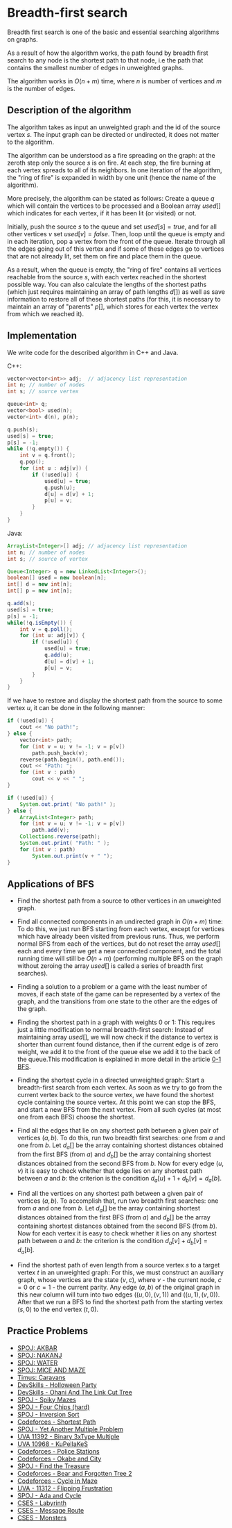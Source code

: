 # Breadth-first search

Breadth first search is one of the basic and essential searching algorithms on graphs.

As a result of how the algorithm works, the path found by breadth first search to any node is the shortest path to that node, i.e the path that contains the smallest number of edges in unweighted graphs.

The algorithm works in $O(n + m)$ time, where $n$ is number of vertices and $m$ is the number of edges.

## Description of the algorithm

The algorithm takes as input an unweighted graph and the id of the source vertex $s$. The input graph can be directed or undirected,
it does not matter to the algorithm.

The algorithm can be understood as a fire spreading on the graph: at the zeroth step only the source $s$ is on fire. At each step, the fire burning at each vertex spreads to all of its neighbors. In one iteration of the algorithm, the "ring of
fire" is expanded in width by one unit (hence the name of the algorithm).

More precisely, the algorithm can be stated as follows: Create a queue $q$ which will contain the vertices to be processed and a
Boolean array $used[]$ which indicates for each vertex, if it has been lit (or visited) or not.

Initially, push the source $s$ to the queue and set $used[s] = true$, and for all other vertices $v$ set $used[v] = false$.
Then, loop until the queue is empty and in each iteration, pop a vertex from the front of the queue. Iterate through all the edges going out
of this vertex and if some of these edges go to vertices that are not already lit, set them on fire and place them in the queue.

As a result, when the queue is empty, the "ring of fire" contains all vertices reachable from the source $s$, with each vertex reached in the shortest possible way.
You can also calculate the lengths of the shortest paths (which just requires maintaining an array of path lengths $d[]$) as well as save information to restore all of these shortest paths (for this, it is necessary to maintain an array of "parents" $p[]$, which stores for each vertex the vertex from which we reached it).

## Implementation

We write code for the described algorithm in C++ and Java.

C++:

```cpp
vector<vector<int>> adj;  // adjacency list representation
int n; // number of nodes
int s; // source vertex

queue<int> q;
vector<bool> used(n);
vector<int> d(n), p(n);

q.push(s);
used[s] = true;
p[s] = -1;
while (!q.empty()) {
    int v = q.front();
    q.pop();
    for (int u : adj[v]) {
        if (!used[u]) {
            used[u] = true;
            q.push(u);
            d[u] = d[v] + 1;
            p[u] = v;
        }
    }
}
```

Java:

```java
ArrayList<Integer>[] adj; // adjacency list representation
int n; // number of nodes
int s; // source of vertex

Queue<Integer> q = new LinkedList<Integer>();
boolean[] used = new boolean[n];
int[] d = new int[n];
int[] p = new int[n];

q.add(s);
used[s] = true;
p[s] = -1;
while(!q.isEmpty()) {
    int v = q.poll();
    for (int u: adj[v]) {
        if (!used[u]) {
            used[u] = true;
            q.add(u);
            d[u] = d[v] + 1;
            p[u] = v;
        }
    }
}

```

If we have to restore and display the shortest path from the source to some vertex $u$, it can be done in the following manner:

```cpp
if (!used[u]) {
    cout << "No path!";
} else {
    vector<int> path;
    for (int v = u; v != -1; v = p[v])
        path.push_back(v);
    reverse(path.begin(), path.end());
    cout << "Path: ";
    for (int v : path)
        cout << v << " ";
}
```

```java
if (!used[u]) {
    System.out.print( "No path!" );
} else {
    ArrayList<Integer> path;
    for (int v = u; v != -1; v = p[v])
        path.add(v);
    Collections.reverse(path);
    System.out.print( "Path: " );
    for (int v : path)
        System.out.print(v + " ");
}
```

## Applications of BFS

- Find the shortest path from a source to other vertices in an unweighted graph.

- Find all connected components in an undirected graph in $O(n + m)$ time:
  To do this, we just run BFS starting from each vertex, except for vertices which have already been visited from previous runs.
  Thus, we perform normal BFS from each of the vertices, but do not reset the array $used[]$ each and every time we get a new connected component, and the total running time will still be $O(n + m)$ (performing multiple BFS on the graph without zeroing the array $used []$ is called a series of breadth first searches).

- Finding a solution to a problem or a game with the least number of moves, if each state of the game can be represented by a vertex of the graph, and the transitions from one state to the other are the edges of the graph.

- Finding the shortest path in a graph with weights 0 or 1:
  This requires just a little modification to normal breadth-first search: Instead of maintaining array $used[]$, we will now check if the distance to vertex is shorter than current found distance, then if the current edge is of zero weight, we add it to the front of the queue else we add it to the back of the queue.This modification is explained in more detail in the article [0-1 BFS](01_bfs.md).

- Finding the shortest cycle in a directed unweighted graph:
  Start a breadth-first search from each vertex.
  As soon as we try to go from the current vertex back to the source vertex, we have found the shortest cycle containing the source vertex.
  At this point we can stop the BFS, and start a new BFS from the next vertex.
  From all such cycles (at most one from each BFS) choose the shortest.

- Find all the edges that lie on any shortest path between a given pair of vertices $(a, b)$.
  To do this, run two breadth first searches:
  one from $a$ and one from $b$.
  Let $d_a []$ be the array containing shortest distances obtained from the first BFS (from $a$) and $d_b []$ be the array containing shortest distances obtained from the second BFS from $b$.
  Now for every edge $(u, v)$ it is easy to check whether that edge lies on any shortest path between $a$ and $b$:
  the criterion is the condition $d_a [u] + 1 + d_b [v] = d_a [b]$.

- Find all the vertices on any shortest path between a given pair of vertices $(a, b)$.
  To accomplish that, run two breadth first searches:
  one from $a$ and one from $b$.
  Let $d_a []$ be the array containing shortest distances obtained from the first BFS (from $a$) and $d_b []$ be the array containing shortest distances obtained from the second BFS (from $b$).
  Now for each vertex it is easy to check whether it lies on any shortest path between $a$ and $b$:
  the criterion is the condition $d_a [v] + d_b [v] = d_a [b]$.

- Find the shortest path of even length from a source vertex $s$ to a target vertex $t$ in an unweighted graph:
  For this, we must construct an auxiliary graph, whose vertices are the state $(v, c)$, where $v$ - the current node, $c = 0$ or $c = 1$ - the current parity.
  Any edge $(a, b)$ of the original graph in this new column will turn into two edges $((u, 0), (v, 1))$ and $((u, 1), (v, 0))$.
  After that we run a BFS to find the shortest path from the starting vertex $(s, 0)$ to the end vertex $(t, 0)$.

## Practice Problems

- [SPOJ: AKBAR](http://spoj.com/problems/AKBAR)
- [SPOJ: NAKANJ](http://www.spoj.com/problems/NAKANJ/)
- [SPOJ: WATER](http://www.spoj.com/problems/WATER)
- [SPOJ: MICE AND MAZE](http://www.spoj.com/problems/MICEMAZE/)
- [Timus: Caravans](http://acm.timus.ru/problem.aspx?space=1&num=2034)
- [DevSkills - Holloween Party](https://devskill.com/CodingProblems/ViewProblem/60)
- [DevSkills - Ohani And The Link Cut Tree](https://devskill.com/CodingProblems/ViewProblem/150)
- [SPOJ - Spiky Mazes](http://www.spoj.com/problems/SPIKES/)
- [SPOJ - Four Chips (hard)](http://www.spoj.com/problems/ADV04F1/)
- [SPOJ - Inversion Sort](http://www.spoj.com/problems/INVESORT/)
- [Codeforces - Shortest Path](http://codeforces.com/contest/59/problem/E)
- [SPOJ - Yet Another Multiple Problem](http://www.spoj.com/problems/MULTII/)
- [UVA 11392 - Binary 3xType Multiple](https://uva.onlinejudge.org/index.php?option=com_onlinejudge&Itemid=8&page=show_problem&problem=2387)
- [UVA 10968 - KuPellaKeS](https://uva.onlinejudge.org/index.php?option=com_onlinejudge&Itemid=8&page=show_problem&problem=1909)
- [Codeforces - Police Stations](http://codeforces.com/contest/796/problem/D)
- [Codeforces - Okabe and City](http://codeforces.com/contest/821/problem/D)
- [SPOJ - Find the Treasure](http://www.spoj.com/problems/DIGOKEYS/)
- [Codeforces - Bear and Forgotten Tree 2](http://codeforces.com/contest/653/problem/E)
- [Codeforces - Cycle in Maze](http://codeforces.com/contest/769/problem/C)
- [UVA - 11312 - Flipping Frustration](https://uva.onlinejudge.org/index.php?option=com_onlinejudge&Itemid=8&page=show_problem&problem=2287)
- [SPOJ - Ada and Cycle](http://www.spoj.com/problems/ADACYCLE/)
- [CSES - Labyrinth](https://cses.fi/problemset/task/1193)
- [CSES - Message Route](https://cses.fi/problemset/result/794325/)
- [CSES - Monsters](https://cses.fi/problemset/task/1194)
